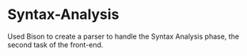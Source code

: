 # Syntax-Analysis
Used Bison to create a parser to handle the Syntax Analysis phase, the second task of the front-end.
